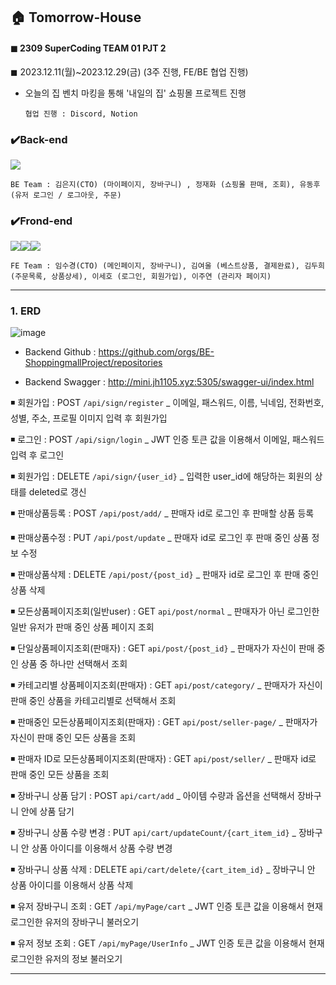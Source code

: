 ## 🏠 Tomorrow-House

#### ◼ 2309 SuperCoding TEAM 01 PJT 2 

◼ 2023.12.11(월)~2023.12.29(금) (3주 진행, FE/BE 협업 진행)

* 오늘의 집 벤치 마킹을 통해 '내일의 집' 쇼핑몰 프로젝트 진행

      협업 진행 : Discord, Notion

### ✔️Back-end
<img src="https://img.shields.io/badge/swagger-85EA2D?style=for-the-badge&logo=swagger&logoColor=green">

    BE Team : 김은지(CTO) (마이페이지, 장바구니) , 정재화 (쇼핑몰 판매, 조회), 유동후 (유저 로그인 / 로그아웃, 주문)

### ✔️Frond-end
<img src="https://img.shields.io/badge/React-61DAFB?style=for-the-badge&logo=React&logoColor=black"><img src="https://img.shields.io/badge/styledcomponents-DB7093?style=for-the-badge&logo=styledcomponents&logoColor=white"><img src="https://img.shields.io/badge/Redux-764ABC?style=for-the-badge&logo=Redux&logoColor=purple">

    FE Team : 임수경(CTO) (메인페이지, 장바구니), 김여울 (베스트상품, 결제완료), 김두희 (주문목록, 상품상세), 이세호 (로그인, 회원가입), 이주연 (관리자 페이지)

---


### 1. ERD
![image](https://github.com/oiosu/Tomorrow-House/assets/99783474/9acf968a-93bf-4db4-acc1-dc999e0b93e5)

* Backend Github : https://github.com/orgs/BE-ShoppingmallProject/repositories

* Backend Swagger : http://mini.jh1105.xyz:5305/swagger-ui/index.html


◾ 회원가입 : POST `/api/sign/register` _ 이메일, 패스워드, 이름, 닉네임, 전화번호, 성별, 주소, 프로필 이미지 입력 후 회원가입 

◾ 로그인 : POST `/api/sign/login` _ JWT 인증 토큰 값을 이용해서 이메일, 패스워드 입력 후 로그인 

◾ 회원가입 : DELETE `/api/sign/{user_id}` _ 입력한 user_id에 해당하는 회원의 상태를 deleted로 갱신 

◾ 판매상품등록 : POST `/api/post/add/` _ 판매자 id로 로그인 후 판매할 상품 등록 

◾ 판매상품수정 : PUT `/api/post/update` _ 판매자 id로 로그인 후 판매 중인 상품 정보 수정 

◾ 판매상품삭제 : DELETE `/api/post/{post_id}` _ 판매자 id로 로그인 후 판매 중인 상품 삭제 

◾ 모든상품페이지조회(일반user) : GET `api/post/normal` _ 판매자가 아닌 로그인한 일반 유저가 판매 중인 상품 페이지 조회 

◾ 단일상품페이지조회(판매자) : GET `api/post/{post_id}` _ 판매자가 자신이 판매 중인 상품 중 하나만 선택해서 조회 

◾ 카테고리별 상품페이지조회(판매자) : GET `api/post/category/` _ 판매자가 자신이 판매 중인 상품을 카테고리별로 선택해서 조회 

◾ 판매중인 모든상품페이지조회(판매자) : GET `api/post/seller-page/` _ 판매자가 자신이 판매 중인 모든 상품을 조회 

◾ 판매자 ID로 모든상품페이지조회(판매자) : GET `api/post/seller/` _ 판매자 id로 판매 중인 모든 상품을 조회 

◾ 장바구니 상품 담기 : POST `api/cart/add` _ 아이템 수량과 옵션을 선택해서 장바구니 안에 상품 담기 

◾ 장바구니 상품 수량 변경 : PUT `api/cart/updateCount/{cart_item_id}` _ 장바구니 안 상품 아이디를 이용해서 상품 수량 변경 

◾ 장바구니 상품 삭제 : DELETE `api/cart/delete/{cart_item_id}` _ 장바구니 안 상품 아이디를 이용해서 상품 삭제 

◾ 유저 장바구니 조회 : GET `/api/myPage/cart` _ JWT 인증 토큰 값을 이용해서 현재 로그인한 유저의 장바구니 불러오기 

◾ 유저 정보 조회 : GET `/api/myPage/UserInfo` _ JWT 인증 토큰 값을 이용해서 현재 로그인한 유저의 정보 불러오기 


---





